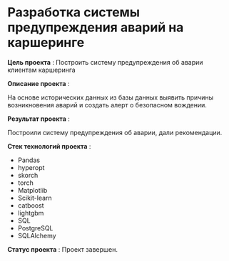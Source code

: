 # Разработка системы предупреждения аварий на каршеринге

**Цель проекта** : Построить систему предупреждения об аварии клиентам каршеринга

**Описание проекта** : 

На основе исторических данных из базы данных выявить причины возникновения аварий и создать алерт о безопасном вождении.

**Результат проекта** :

Построили систему предупреждения об аварии, дали рекомендации.

**Стек технологий проекта** :

- Pandas
- hyperopt
- skorch
- torch
- Matplotlib
- Scikit-learn
- catboost
- lightgbm
- SQL
- PostgreSQL
- SQLAlchemy

**Статус проекта** : Проект завершен.